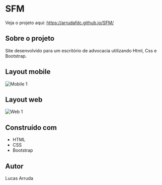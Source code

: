 # SFM

Veja o projeto aqui: https://arrudafdc.github.io/SFM/

## Sobre o projeto

Site desenvolvido para um escritório de advocacia utilizando Html, Css e Bootstrap.

## Layout mobile
![Mobile 1](https://arrudafdc.github.io/portfolio/assets/img/sfm/sfm-mobile.jpg)

## Layout web
![Web 1](https://arrudafdc.github.io/portfolio/assets/img/sfm/sfm-desk.jpg)

## Construído com

* HTML
* CSS
* Bootstrap

## Autor

Lucas Arruda
